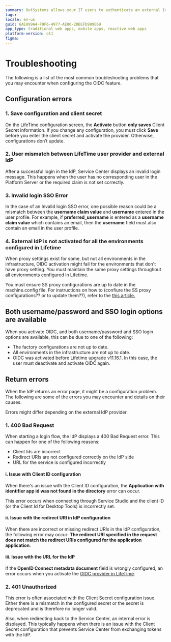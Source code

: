 ```yaml
---
summary: OutSystems allows your IT users to authenticate an external IdP via OpenID Connect.
tags:
locale: en-us
guid: 6AE899A4-F0F6-4977-AE00-2DBEFD989E69
app_type: traditional web apps, mobile apps, reactive web apps
platform-version: o11
figma:
---
```


# Troubleshooting

The following is a list of the most common troubleshooting problems that you may encounter when configuring the OIDC feature.

## Configuration errors

### 1. Save configuration and client secret

On the LifeTime configuration screen, the **Activate** button **only saves** Client Secret information. If you change any configuration, you must click **Save** before you enter the client secret and activate the provider. Otherwise, configurations don’t update.

### 2. User mismatch between LifeTime user provider and external IdP

After a successful login in the IdP, Service Center displays an invalid login message. This happens when the user has no corresponding user in the Platform Server or the required claim is not set correctly.

### 3. Invalid login SSO Error

In the case of an Invalid login SSO error, one possible reason could be a mismatch between the **username claim value** and **username** entered in the user profile. For example, if **preferred_username** is entered as a **username claim value** which contains an email, then the **username** field must also contain an email in the user profile.

### 4. External IdP is not activated for all the environments configured in Lifetime 

When proxy settings exist for some, but not all environments in the infrastructure, OIDC activation might fail for the environments that don't have proxy setting. You must maintain the same proxy settings throughout all enviornments configured in Lifetime.

You must ensure SS proxy configurations are up to date in the machine.config file. For instructions on how to (confiure the SS proxy configurations?? or to update them??), refer to the [this article.](https:https://learn.microsoft.com/en-us/dotnet/framework/configure-apps/file-schema/network/defaultproxy-element-network-settings)


## Both username/password and SSO login options are available

When you activate OIDC, and both username/password and SSO login options are available, this can be due to one of the following: 
* The factory configurations are not up to date.
* All environments in the infrastructure are not up to date.
* OIDC was activated before Lifetime upgrade v11.16.1. In this case, the user must deactivate and activate OIDC again.

## Return errors

When the IdP returns an error page, it might be a configuration problem. The following are some of the errors you may encounter and details on their causes.

<div class="info" markdown="1">

Errors might differ depending on the external IdP provider.

</div>

### 1. 400 Bad Request

When starting a login flow, the IdP displays a 400 Bad Request error. This can happen for one of the following reasons:

* Client Ids are incorrect
* Redirect URIs are not configured correctly on the IdP side
* URL for the service is configured incorrectly

#### i. Issue with Client ID configuration

When there's an issue with the Client ID configuration, the **Application with identifier app id was not found in the directory** error can occur.

This error occurs when connecting through Service Studio and the client ID (or the Client Id for Desktop Tools) is incorrectly set.

#### ii. Issue with the redirect URI in IdP configuration

When there are incorrect or missing redirect URIs in the IdP configuration, the following error may occur: **The redirect URI specified in the request does not match the redirect URIs configured for the application application**.

#### iii. Issue with the URL for the IdP

If the **OpenID Connect metadata document** field is wrongly configured, an error occurs when you activate the [OIDC provider in LifeTime](external-idp-lifetime.md).

### 2. 401 Unauthorized

This error is often associated with the Client Secret configuration issue. Either there is a mismatch in the configured secret or the secret is deprecated and is therefore no longer valid.

Also, when redirecting back to the Service Center, an internal error is displayed. This typically happens when there is an issue with the Client Secret configuration that prevents Service Center from exchanging tokens with the IdP.

